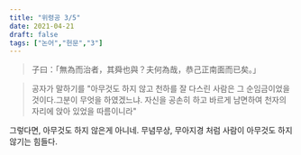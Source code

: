 ```yaml
---
title: "위령공 3/5"
date: 2021-04-21
draft: false
tags: ["논어","헌문","3"]
---
```


> 子曰：「無為而治者，其舜也與？夫何為哉，恭己正南面而已矣。」

> 공자가 말하기를 "아무것도 하지 않고 천하를 잘 다스린 사람은 그 순임금이었을 것이다.그분이 무엇을 하였겠느냐. 자신을 공손히 하고 바르게 남면하여 천자의 자리에 앉아 있었을 따름이니라"

그렇다면, 아무것도 하지 않은게 아니네. 무념무상, 무아지경 처럼 사람이 아무것도 하지 않기는 힘들다.
